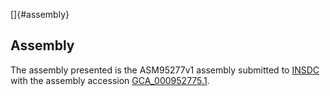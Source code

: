 []{#assembly}

Assembly
--------

The assembly presented is the ASM95277v1 assembly submitted to
[INSDC](http://www.insdc.org) with the assembly accession
[GCA\_000952775.1](http://www.ebi.ac.uk/ena/data/view/GCA_000952775.1).
